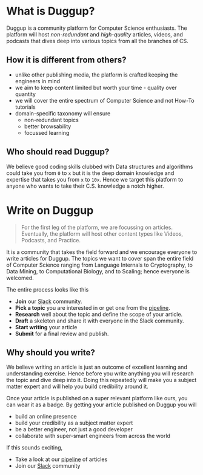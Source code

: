 # What is Duggup?
Duggup is a community platform for Computer Science enthusiasts. The platform will host *non-redundant* and *high-quality*
articles, videos, and podcasts that dives deep into various topics from all the branches of CS.

## How it is different from others?

 - unlike other publishing media, the platform is crafted keeping the engineers in mind
 - we aim to keep content limited but worth your time - quality over quantity
 - we will cover the entire spectrum of Computer Science and not How-To tutorials
 - domain-specific taxonomy will ensure
   - non-redundant topics
   - better browsability
   - focussed learning

## Who should read Duggup?

We believe good coding skills clubbed with Data structures and algorithms could take you from `0` to `x` but
it is the deep domain knowledge and expertise that takes you from `x` to `10x`. Hence we target this platform to anyone who
wants to take their C.S. knowledge a notch higher.

# Write on Duggup

> For the first leg of the platform, we are focussing on articles. Eventually, the platform will host other content types like Videos, Podcasts, and Practice.

It is a community that takes the field forward and we encourage everyone to write articles for Duggup. The topics we want to cover
span the entire field of Computer Science ranging from Language Internals to Cryptography, to Data Mining, to Computational Biology, and to Scaling;
hence everyone is welcomed.

The entire process looks like this

 - **Join** our [Slack](https://join.slack.com/t/duggup/shared_invite/zt-d1ap3y83-vgQ4nremqECO1SvOVzR4qw) community.
 - **Pick a topic** you are interested in or get one from the [pipeline](/pipeline).
 - **Research** well about the topic and define the scope of your article.
 - **Draft** a skeleton and share it with everyone in the Slack community.
 - **Start writing** your article
 - **Submit** for a final review and publish.

## Why should you write?

We believe writing an article is just an outcome of excellent learning and understanding exercise. Hence before you write
anything you will research the topic and dive deep into it. Doing this repeatedly will make you a subject matter expert and will
help you build credibility around it.

Once your article is published on a super relevant platform like ours, you can wear it as a badge. By getting your article published on Duggup you will

 - build an online presence
 - build your credibility as a subject matter expert
 - be a better engineer, not just a good developer
 - collaborate with super-smart engineers from across the world

If this sounds exciting,
 - Take a look at our [pipeline](/pipeline) of articles
 - Join our [Slack](https://join.slack.com/t/duggup/shared_invite/zt-d1ap3y83-vgQ4nremqECO1SvOVzR4qw) community
